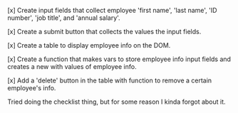 [x] Create input fields that collect employee 'first name', 'last name', 'ID number', 'job title', and 'annual salary'.

[x] Create a submit button that collects the values the input fields.

[x] Create a table to display employee info on the DOM.

[x] Create a function that makes vars to store employee info input fields and creates a new <tr> with values of employee info.

[x] Add a 'delete' button in the table with function to remove a certain employee's info.

Tried doing the checklist thing, but for some reason I kinda forgot about it.

